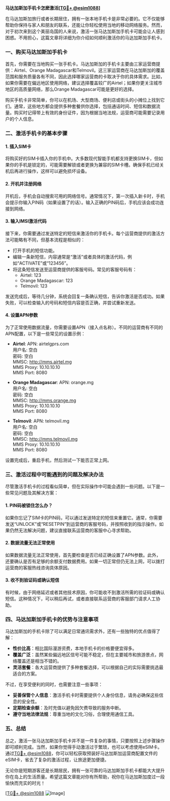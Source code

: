 **马达加斯加手机卡怎麽激活[[TG💪+ @esim1088](https://t.me/s/esim1088)]**

在马达加斯加旅行或者长期居住，拥有一张本地手机卡是非常必要的。它不仅能够帮助你保持与家人和朋友的联系，还能让你轻松使用当地的移动网络服务。然而，对于初次来到这个美丽岛国的人来说，激活一张马达加斯加手机卡可能会让人感到困惑。不用担心，这篇文章将详细为你介绍如何顺利激活你的马达加斯加手机卡。

### 一、购买马达加斯加手机卡

首先，你需要在当地购买一张手机卡。马达加斯加的手机卡主要由三家运营商提供：Airtel、Orange Madagascar和Telmovil。这三家运营商在马达加斯加的覆盖范围和服务质量各有不同，因此选择哪家运营商的卡取决于你的具体需求。比如，如果你需要在偏远地区使用网络，建议选择覆盖较广的Airtel；如果你更关注城市地区的高质量网络，那么Orange Madagascar可能是更好的选择。

购买手机卡非常简单，你可以在机场、大型商场、便利店或街头的小摊位上找到它们。通常，这些地方都会提供多种套餐供你选择，包括通话时间、短信和数据流量。购买时记得带上有效的身份证件，因为根据当地法规，运营商可能需要记录用户的个人信息。

### 二、激活手机卡的基本步骤

#### 1. 插入SIM卡

将购买好的SIM卡插入你的手机中。大多数现代智能手机都支持更换SIM卡，但如果你的手机是锁定的，可能需要解锁或者更换为兼容的SIM卡槽。确保手机已经关机后再进行操作，这样可以避免损坏设备。

#### 2. 开机并注册网络

开机后，手机会自动搜索可用的网络信号。通常情况下，第一次插入新卡时，手机会提示你输入PIN码（如果设置了的话）。输入正确的PIN码后，手机应该会成功连接到网络。

#### 3. 输入IMSI激活代码

接下来，你需要通过发送特定的短信来激活你的手机卡。每个运营商提供的激活方法可能略有不同，但基本流程是相似的：

- 打开手机的短信功能。
- 编辑一条新短信，内容通常是“激活”或者具体的激活代码，例如“ACTIVATE”或“123456”。
- 将这条短信发送至运营商提供的客服号码。常见的客服号码有：
  - Airtel: 123
  - Orange Madagascar: 123
  - Telmovil: 123

发送完成后，等待几分钟，系统会回复一条确认短信，告诉你激活是否成功。如果失败，可以检查输入的号码和短信内容是否正确，并尝试重新发送。

#### 4. 设置APN参数

为了正常使用数据流量，你需要设置APN（接入点名称）。不同的运营商有不同的APN配置，以下是一些常见的设置示例：

- **Airtel**: APN: airtelgprs.com  
  用户名: 空白  
  密码: 空白  
  MMSC: http://mms.airtel.mg  
  MMS Proxy: 10.10.10.10  
  MMS Port: 8080  

- **Orange Madagascar**: APN: orange.mg  
  用户名: 空白  
  密码: 空白  
  MMSC: http://mms.orange.mg  
  MMS Proxy: 10.10.10.10  
  MMS Port: 8080  

- **Telmovil**: APN: telmovil.mg  
  用户名: 空白  
  密码: 空白  
  MMSC: http://mms.telmovil.mg  
  MMS Proxy: 10.10.10.10  
  MMS Port: 8080  

设置完成后，重启手机，然后测试一下能否正常上网。

### 三、激活过程中可能遇到的问题及解决办法

尽管激活手机卡的过程看似简单，但在实际操作中可能会遇到一些问题。以下是一些常见问题及其解决方案：

#### 1. PIN码被锁住怎么办？

如果你忘记了SIM卡的PIN码，可以通过发送特定的短信来重置它。通常，你需要发送“UNLOCK”或“RESETPIN”到运营商的客服号码，并按照收到的指示操作。如果仍然无法解决问题，建议直接联系运营商的客服中心寻求帮助。

#### 2. 数据流量无法正常使用

如果数据流量无法正常使用，首先要检查是否已经正确设置了APN参数。此外，还要确认是否有足够的余额支付数据费用。如果一切正常但仍无法上网，可以拨打运营商的客服热线咨询具体原因。

#### 3. 收不到验证码或确认短信

有时候，由于网络延迟或者其他技术原因，你可能收不到激活所需的验证码或确认短信。这种情况下，可以稍后再试，或者直接联系运营商的客服部门请求人工协助。

### 四、马达加斯加手机卡的优势与注意事项

马达加斯加的手机卡除了可以满足日常通讯需求外，还有一些独特的优点值得了解：

- **性价比高**：相比国际漫游资费，本地手机卡的价格要便宜得多。
- **覆盖广泛**：虽然某些偏远地区信号可能不稳定，但在主要城市和旅游景点，网络覆盖还是相当不错的。
- **灵活套餐**：各大运营商提供了多种套餐选择，可以根据自己的实际需要挑选最适合的方案。

不过，在享受便利的同时，也需要注意一些事项：

- **妥善保管个人信息**：激活手机卡时需要提供个人身份信息，请务必确保这些信息的安全性。
- **定期检查余额**：及时充值以避免因欠费导致的服务中断。
- **遵守当地法律法规**：尊重当地的文化习俗，合理使用通信工具。

### 五、总结

总之，激活一张马达加斯加手机卡并不是一件复杂的事情，只要按照上述步骤操作即可顺利完成。当然，如果你觉得手动激活过于繁琐，也可以考虑使用eSIM卡。通过[TG💪+ @esim1088](https://t.me/s/esim1088)，你可以轻松获取预装好马达加斯加运营商配置文件的eSIM卡，省去了复杂的激活过程，让旅途更加便捷。

无论你是短期游客还是长期居民，拥有一张可靠的马达加斯加手机卡都能大大提升你在岛上的生活质量。希望这篇文章能对你有所帮助，祝你在马达加斯加度过一段愉快而充实的时光！

[[TG💪+ @esim1088](https://t.me/s/esim1088) ![Image](https://i.postimg.cc/4NQfJmqS/Snipaste-2025-05-13-00-14-12.png)]